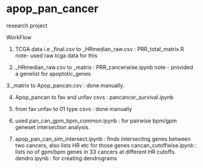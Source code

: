 # apop_pan_cancer
research project

WorkFlow
1. TCGA data i.e <cancer>_final.csv to <cancer>_HRmedian_raw.csv : PRR_total_matrix.R
  note- used raw tcga data for this
  
2. <cancer>_HRmedian_raw.csv to <cancer>_matrix : PRR_cancerwise.ipynb
  note - provided a genelist for apoptotic_genes
  
3.<cancer>_matrix to Apop_pancan.csv : done manually.
  
4. Apop_pancan to fav and unfav csvs : pancancer_survival.ipynb
 
5. from fav unfav to 01 type csvs : done manually

6. used pan_can_gpm_bpm_common.ipynb : for pairwise bpm/gpm geneset intersection analysis.

7. apop_pan_can_sim_intersect.ipynb : finds intersecting genes between two cancers, also lists HR etc for those genes
   cancan_cutoffwise.ipynb : lists no of gpm/bpm genes in 33 cancers at different HR cutoffs.
   dendro.ipynb : for creating dendrograms
